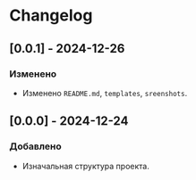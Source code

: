 # Changelog


## [0.0.1] - 2024-12-26
### Изменено
- Изменено `README.md`, `templates`, `sreenshots`.


## [0.0.0] - 2024-12-24
### Добавлено
- Изначальная структура проекта.